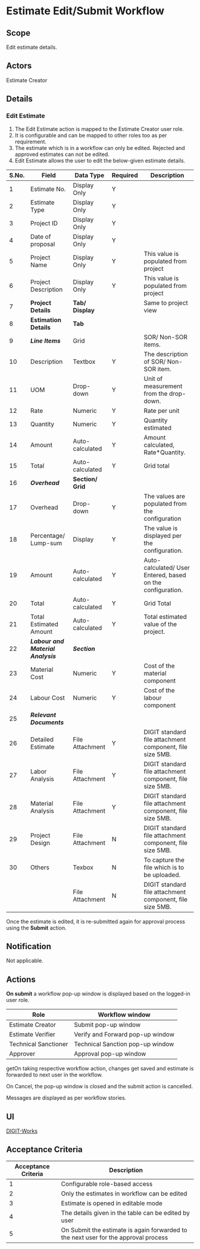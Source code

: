 # Estimate Edit/Submit Workflow

## **Scope**

Edit estimate details.

## **Actors**

Estimate Creator

## Details

### **Edit Estimate**

1. The Edit Estimate action is mapped to the Estimate Creator user role.
2. It is configurable and can be mapped to other roles too as per requirement.
3. The estimate which is in a workflow can only be edited. Rejected and approved estimates can not be edited.
4. Edit Estimate allows the user to edit the below-given estimate details.

| S.No. | Field                              | Data Type         | Required | Description                                                |
| ----- | ---------------------------------- | ----------------- | -------- | ---------------------------------------------------------- |
| 1     | Estimate No.                       | Display Only      | Y        |                                                            |
| 2     | Estimate Type                      | Display Only      | Y        |                                                            |
| 3     | Project ID                         | Display Only      | Y        |                                                            |
| 4     | Date of proposal                   | Display Only      | Y        |                                                            |
| 5     | Project Name                       | Display Only      | Y        | This value is populated from project                       |
| 6     | Project Description                | Display Only      | Y        | This value is populated from project                       |
| 7     | **Project Details**                | **Tab/ Display**  |          | Same to project view                                       |
| 8     | **Estimation Details**             | **Tab**           |          |                                                            |
| 9     | _**Line Items**_                   | Grid              |          | SOR/ Non-SOR items.                                        |
| 10    | Description                        | Textbox           | Y        | The description of SOR/ Non-SOR item.                      |
| 11    | UOM                                | Drop-down         | Y        | Unit of measurement from the drop-down.                    |
| 12    | Rate                               | Numeric           | Y        | Rate per unit                                              |
| 13    | Quantity                           | Numeric           | Y        | Quantity estimated                                         |
| 14    | Amount                             | Auto-calculated   | Y        | Amount calculated, Rate\*Quantity.                         |
| 15    | Total                              | Auto-calculated   | Y        | Grid total                                                 |
| 16    | _**Overhead**_                     | **Section/ Grid** |          |                                                            |
| 17    | Overhead                           | Drop-down         | Y        | The values are populated from the configuration            |
| 18    | Percentage/ Lump-sum               | Display           | Y        | The value is displayed per the configuration.              |
| 19    | Amount                             | Auto-calculated   | Y        | Auto-calculated/ User Entered, based on the configuration. |
| 20    | Total                              | Auto-calculated   | Y        | Grid Total                                                 |
| 21    | Total Estimated Amount             | Auto-calculated   | Y        | Total estimated value of the project.                      |
| 22    | _**Labour and Material Analysis**_ | _**Section**_     |          |                                                            |
| 23    | Material Cost                      | Numeric           | Y        | Cost of the material component                             |
| 24    | Labour Cost                        | Numeric           | Y        | Cost of the labour component                               |
| 25    | _**Relevant Documents**_           |                   |          |                                                            |
| 26    | Detailed Estimate                  | File Attachment   | Y        | DIGIT standard file attachment component, file size 5MB.   |
| 27    | Labor Analysis                     | File Attachment   | Y        | DIGIT standard file attachment component, file size 5MB.   |
| 28    | Material Analysis                  | File Attachment   | Y        | DIGIT standard file attachment component, file size 5MB.   |
| 29    | Project Design                     | File Attachment   | N        | DIGIT standard file attachment component, file size 5MB.   |
| 30    | Others                             | Texbox            | N        | To capture the file which is to be uploaded.               |
|       |                                    | File Attachment   | N        | DIGIT standard file attachment component, file size 5MB.   |

Once the estimate is edited, it is re-submitted again for approval process using the **Submit** action.

## **Notification**

Not applicable.

## **Actions**

**On submit** a workflow pop-up window is displayed based on the logged-in user role.

| Role                 | Workflow window                  |
| -------------------- | -------------------------------- |
| Estimate Creator     | Submit pop-up window             |
| Estimate Verifier    | Verify and Forward pop-up window |
| Technical Sanctioner | Technical Sanction pop-up window |
| Approver             | Approval pop-up window           |

getOn taking respective workflow action, changes get saved and estimate is forwarded to next user in the workflow.

On Cancel, the pop-up window is closed and the submit action is cancelled.

Messages are displayed as per workflow stories.

## **UI**

[<img src="https://static.figma.com/uploads/b6df2735e4cb368306acf5480b50f96e69f96099" alt="" data-size="line">DIGIT-Works](https://www.figma.com/file/M2P3O9WlKtxuLCjQKxLLDg/DIGIT-Works?node-id=1828%3A33133\&t=djH0uqfGMEwJm930-4)

## **Acceptance Criteria**

| Acceptance Criteria | Description                                                                         |
| ------------------- | ----------------------------------------------------------------------------------- |
| 1                   | Configurable role-based access                                                      |
| 2                   | Only the estimates in workflow can be edited                                        |
| 3                   | Estimate is opened in editable mode                                                 |
| 4                   | The details given in the table can be edited by user                                |
| 5                   | On Submit the estimate is again forwarded to the next user for the approval process |

